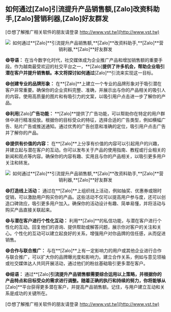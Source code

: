 ## **如何通过**[Zalo]**引流提升产品销售额,**[Zalo]**改资料助手,**[Zalo]**营销利器,**[Zalo]**好友群发**

[😍想了解推广相关软件的朋友请登录 http://www.vst.tw](http://www.vst.tw)

 <center><img src="https://vst.tw/MP4/tuiguang/png/5.png" alt="如何通过**[Zalo]**引流提升产品销售额,**[Zalo]**改资料助手,**[Zalo]**营销利器,**[Zalo]**好友群发"></center>

**😄导语：**
在当今数字化时代，社交媒体成为企业推广产品和增加销售额的重要手段。作为越南最受欢迎的社交平台之一，**[Zalo]**提供了许多机会，帮助企业吸引潜在客户并提升销售额。本文将探讨如何通过**[Zalo]**引流来实现这一目标。

**😄创建专业的品牌形象：**
在**[Zalo]**上建立一个专业的品牌形象对于吸引潜在客户非常重要。确保你的企业资料完整、准确，并展示出与你的产品相关的吸引人的内容。使用高质量的图片和有吸引力的文案，以吸引用户点击进一步了解你的产品。

**😄利用**[Zalo]**广告功能：**
**[Zalo]**提供了广告功能，可以帮助你在特定的用户群体中进行精准投放。根据你的目标受众的特征，选择合适的广告类型，例如横幅广告、贴片广告或推送通知。通过优秀的广告创意和准确的定位，吸引用户点击广告并了解你的产品。

**😄提供有价值的内容：**
在**[Zalo]**上分享有价值的内容可以引起用户的兴趣，并建立起与潜在客户的互动。你可以发布关于产品的使用指南、教程或行业相关的新闻和观点等内容。确保你的内容有趣、实用且与你的产品相关，以吸引更多用户关注和转发。

 <center><img src="https://vst.tw/MP4/tuiguang/png/2.png" alt="如何通过**[Zalo]**引流提升产品销售额,**[Zalo]**改资料助手,**[Zalo]**营销利器,**[Zalo]**好友群发"></center>

**😄打造线上活动：**
通过在**[Zalo]**上组织线上活动，例如抽奖、优惠券或限时促销，可以激励用户购买你的产品。这些活动不仅可以提高用户参与度，还可以创造口碑效应，吸引更多用户加入。确保你的活动设计有趣、简单易懂，并将活动与购买产品直接关联起来。

**😄与潜在客户进行个性化互动：**
利用**[Zalo]**的私信功能，与潜在客户进行个性化的互动。回复他们的咨询、提供帮助或解答问题，展示你对客户的关注和关心。个性化的互动可以建立起良好的关系，增强用户对你品牌的信任感，从而促进销售。

**😄合作与联合推广：**
与在**[Zalo]**上有一定影响力的用户或其他企业进行合作与联合推广，可以扩大你的品牌曝光度和影响力。建立合作关系，例如与意见领袖或社交媒体达人共同开展活动，通过他们的粉丝基础吸引更多潜在客户。

**😄结语：**
通过**[Zalo]**引流提升产品销售额需要综合运用以上策略，并根据你的产品特点和目标受众的需求进行调整。随着正确的执行和持续的努力，你将能够从**[Zalo]**平台获得更多潜在客户，并提高产品销售额。记住，与用户建立互动和关系是成功的关键所在。

[😍想了解推广相关软件的朋友请登录 http://www.vst.tw](http://www.vst.tw)



